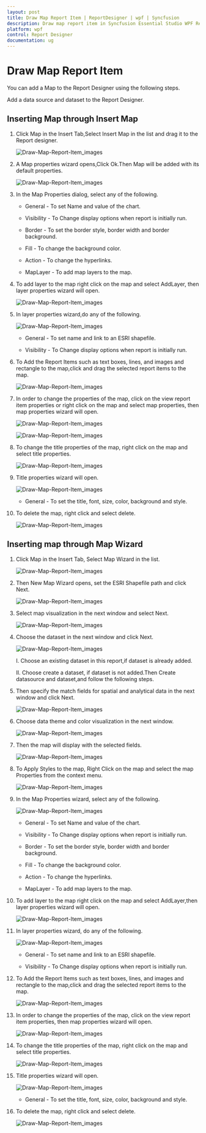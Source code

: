 ```yaml
---
layout: post
title: Draw Map Report Item | ReportDesigner | wpf | Syncfusion
description: Draw map report item in Syncfusion Essential Studio WPF ReportDesigner control, its elements and more.
platform: wpf
control: Report Designer
documentation: ug
---
```


# Draw Map Report Item

You can add a Map to the Report Designer using the following steps.

Add a data source and dataset to the Report Designer.

## Inserting Map through Insert Map

1. Click Map in the Insert Tab,Select Insert Map in the list and drag it to the Report designer.

   ![Draw-Map-Report-Item_images](Draw-Map-Report-Item_images/Draw-Map-Report-Item_img1.png)

2. A Map properties wizard opens,Click Ok.Then Map will be added with its default properties.

   ![Draw-Map-Report-Item_images](Draw-Map-Report-Item_images/Draw-Map-Report-Item_img2.png)

3. In the Map Properties dialog, select any of the following.

   * General - To set Name and value of the chart.
   
   * Visibility - To Change display options when report is initially run.
   
   * Border -  To set the border style, border width and border background.
   
   * Fill - To change the background color.
   
   * Action - To change the hyperlinks.
   
   * MapLayer - To add map layers to the map.
   
4. To add layer to the map right click on the map and select AddLayer, then layer properties wizard will open.

   ![Draw-Map-Report-Item_images](Draw-Map-Report-Item_images/Draw-Map-Report-Item_img3.png)

5. In layer properties wizard,do any of the following.

   ![Draw-Map-Report-Item_images](Draw-Map-Report-Item_images/Draw-Map-Report-Item_img4.png)

   * General - To set name and link to an ESRI shapefile.
   
   * Visibility - To Change display options when report is initially run.
   
6. To Add the Report Items such as text boxes, lines, and images and rectangle to the map,click and drag the selected report items to the map.

   ![Draw-Map-Report-Item_images](Draw-Map-Report-Item_images/Draw-Map-Report-Item_img5.png)

7. In order to change the properties of the map, click on the view report item properties or right click on the map and select map properties, then map properties wizard will open.

   ![Draw-Map-Report-Item_images](Draw-Map-Report-Item_images/Draw-Map-Report-Item_img6.png)
   
   ![Draw-Map-Report-Item_images](Draw-Map-Report-Item_images/Draw-Map-Report-Item_img7.png)

8. To change the title properties of the map, right click on the map and select title properties.

   ![Draw-Map-Report-Item_images](Draw-Map-Report-Item_images/Draw-Map-Report-Item_img8.png)

9. Title properties wizard will open.

   ![Draw-Map-Report-Item_images](Draw-Map-Report-Item_images/Draw-Map-Report-Item_img9.png)

   * General - To set the title, font, size, color, background and style.
   
10. To delete the map, right click and select delete.

    ![Draw-Map-Report-Item_images](Draw-Map-Report-Item_images/Draw-Map-Report-Item_img10.png)

## Inserting map through Map Wizard

1. Click Map in the Insert Tab, Select Map Wizard in the list.

   ![Draw-Map-Report-Item_images](Draw-Map-Report-Item_images/Draw-Map-Report-Item_img11.png)

2. Then New Map Wizard opens, set the ESRI Shapefile path and click Next.

   ![Draw-Map-Report-Item_images](Draw-Map-Report-Item_images/Draw-Map-Report-Item_img12.png)

3. Select map visualization in the next window and select Next.

   ![Draw-Map-Report-Item_images](Draw-Map-Report-Item_images/Draw-Map-Report-Item_img13.png)

4. Choose the dataset in the next window and click Next.

   ![Draw-Map-Report-Item_images](Draw-Map-Report-Item_images/Draw-Map-Report-Item_img14.png)

   I. Choose an existing dataset in this report,if dataset is already added.
   
   II. Choose create a dataset, if dataset is not added.Then Create datasource and dataset,and follow the following steps.

5. Then specify the match fields for spatial and analytical data in the next window and click Next.

   ![Draw-Map-Report-Item_images](Draw-Map-Report-Item_images/Draw-Map-Report-Item_img15.png)

6. Choose data theme and color visualization in the next window.

   ![Draw-Map-Report-Item_images](Draw-Map-Report-Item_images/Draw-Map-Report-Item_img16.png)

7. Then the map will display with the selected fields.

   ![Draw-Map-Report-Item_images](Draw-Map-Report-Item_images/Draw-Map-Report-Item_img17.png)

8. To Apply Styles to the map, Right Click on the map and select the map Properties from the context menu.

   ![Draw-Map-Report-Item_images](Draw-Map-Report-Item_images/Draw-Map-Report-Item_img18.png)    

9. In the Map Properties wizard, select any of the following.

   ![Draw-Map-Report-Item_images](Draw-Map-Report-Item_images/Draw-Map-Report-Item_img19.png)

   * General - To set Name and value of the chart.
   
   * Visibility - To Change display options when report is initially run.
   
   * Border -  To set the border style, border width and border background.
   
   * Fill - To change the background color.
   
   * Action - To change the hyperlinks.
   
   * MapLayer - To add map layers to the map.
   
10. To add layer to the map right click on the map and select AddLayer,then layer properties wizard will open.

    ![Draw-Map-Report-Item_images](Draw-Map-Report-Item_images/Draw-Map-Report-Item_img20.png)

11. In layer properties wizard, do any of the following.

    ![Draw-Map-Report-Item_images](Draw-Map-Report-Item_images/Draw-Map-Report-Item_img21.png)

    * General - To set name and link to an ESRI shapefile.
   
    * Visibility - To Change display options when report is initially run.
	
12. To Add the Report Items such as text boxes, lines, and images and rectangle to the map,click and drag the selected report items to the map.

    ![Draw-Map-Report-Item_images](Draw-Map-Report-Item_images/Draw-Map-Report-Item_img22.png)

13. In order to change the properties of the map, click on the view report item properties, then map properties wizard will open.

    ![Draw-Map-Report-Item_images](Draw-Map-Report-Item_images/Draw-Map-Report-Item_img23.png)

14. To change the title properties of the map, right click on the map and select title properties.

    ![Draw-Map-Report-Item_images](Draw-Map-Report-Item_images/Draw-Map-Report-Item_img24.png)

15. Title properties wizard will open.

    ![Draw-Map-Report-Item_images](Draw-Map-Report-Item_images/Draw-Map-Report-Item_img25.png)

    * General - To set the title, font, size, color, background and style.
   
16. To delete the map, right click and select delete.

    ![Draw-Map-Report-Item_images](Draw-Map-Report-Item_images/Draw-Map-Report-Item_img26.png)
   

   
   